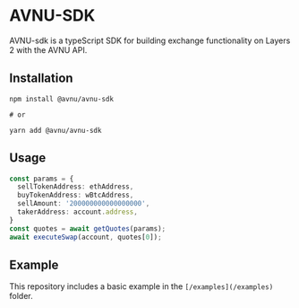 # AVNU-SDK

AVNU-sdk is a typeScript SDK for building exchange functionality on Layers 2 with the AVNU API.

## Installation

```shell
npm install @avnu/avnu-sdk

# or

yarn add @avnu/avnu-sdk
```

## Usage

```ts
const params = {
  sellTokenAddress: ethAddress,
  buyTokenAddress: wBtcAddress,
  sellAmount: '200000000000000000',
  takerAddress: account.address,
}
const quotes = await getQuotes(params);
await executeSwap(account, quotes[0]);
```

## Example

This repository includes a basic example in the `[/examples](/examples)` folder.
